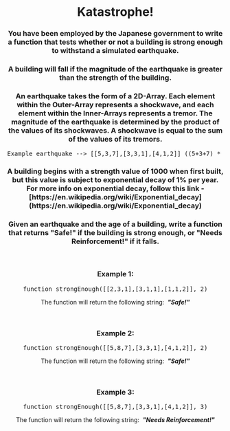 <div align = 'center'>

# Katastrophe!

</div>

<div align = 'center'>

<h3>You have been employed by the Japanese government to write a function that tests whether or not a building is strong enough to withstand a simulated earthquake.</h3>

<h3>A building will fall if the magnitude of the earthquake is greater than the strength of the building.</h3>

<h3>An earthquake takes the form of a 2D-Array. Each element within the Outer-Array represents a shockwave, and each element within the Inner-Arrays represents a tremor. The magnitude of the earthquake is determined by the product of the values of its shockwaves. A shockwave is equal to the sum of the values of its tremors.</h3>

<pre>Example earthquake --> [[5,3,7],[3,3,1],[4,1,2]] ((5+3+7) * (3+3+1) * (4+1+2)) = 735</pre>

<h3>A building begins with a strength value of 1000 when first built, but this value is subject to exponential decay of 1% per year. For more info on exponential decay, follow this link - [https://en.wikipedia.org/wiki/Exponential_decay](https://en.wikipedia.org/wiki/Exponential_decay)</h3>

<h3>Given an earthquake and the age of a building, write a function that returns "Safe!" if the building is strong enough, or "Needs Reinforcement!" if it falls.</h3>

<br>

<h3>Example 1:</h3>

<pre>function strongEnough([[2,3,1],[3,1,1],[1,1,2]], 2)</pre>

<p>The function will return the following string: &nbsp;<strong><em>"Safe!"</em></strong></p>

<br>

<h3>Example 2:</h3>

<pre>function strongEnough([[5,8,7],[3,3,1],[4,1,2]], 2)</pre>

<p>The function will return the following string: &nbsp;<strong><em>"Safe!"</em></strong></p>

<br>

<h3>Example 3:</h3>

<pre>function strongEnough([[5,8,7],[3,3,1],[4,1,2]], 3)</pre>

<p>The function will return the following string: &nbsp;<strong><em>"Needs Reinforcement!"</em></strong></p>

</div>
